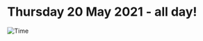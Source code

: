 # Thursday 20 May 2021 - all day!
![Time](https://github.com/rich-ctm/today/workflows/Time/badge.svg)
